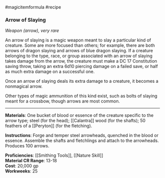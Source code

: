 #magicitemformula #recipe

### Arrow of Slaying

_Weapon (arrow), very rare_  

An arrow of slaying is a magic weapon meant to slay a particular kind of creature. Some are more focused than others; for example, there are both arrows of dragon slaying and arrows of blue dragon slaying. If a creature belonging to the type, race, or group associated with an arrow of slaying takes damage from the arrow, the creature must make a DC 17 Constitution saving throw, taking an extra 6d10 piercing damage on a failed save, or half as much extra damage on a successful one.

Once an arrow of slaying deals its extra damage to a creature, it becomes a nonmagical arrow.

Other types of magic ammunition of this kind exist, such as bolts of slaying meant for a crossbow, though arrows are most common.

---

**Materials**: One bucket of blood or essence of the creature specific to the arrow type; steel (for the head); [[Calantra]] wood (for the shafts); 50 feathers of a [[Peryton]] (for the fletching).

**Instructions**: Forge and temper steel arrowheads, quenched in the blood or essence. Assemble the shafts and fletchlings and attach to the arrowheads. Produces 100 arrows.

**Proficiencies**: [[Smithing Tools]], [[Nature Skill]]  
**Material CR Range**: 13-18  
**Cost**: 20,000 gp  
**Workweeks**: 25